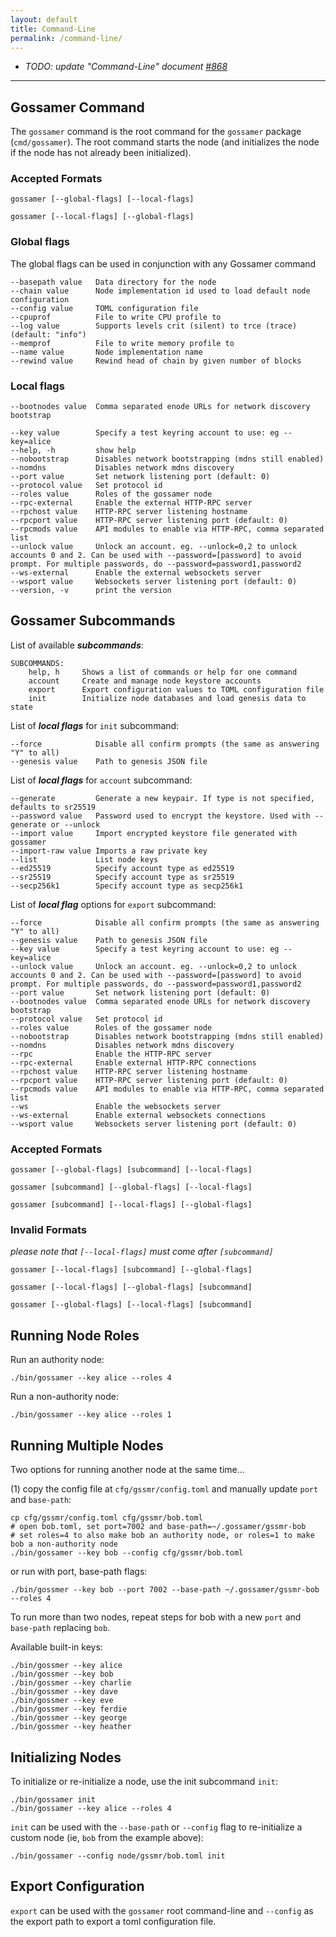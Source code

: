 ```yaml
---
layout: default
title: Command-Line
permalink: /command-line/
---
```


- _TODO: update "Command-Line" document [#868](https://github.com/ChainSafe/gossamer/issues/868)_

---

## Gossamer Command

The `gossamer` command is the root command for the `gossamer` package (`cmd/gossamer`). The root command starts the node (and initializes the node if the node has not already been initialized). 

### Accepted Formats

```
gossamer [--global-flags] [--local-flags]
```

```
gossamer [--local-flags] [--global-flags] 
```

### Global flags

The global flags can be used in conjunction with any Gossamer command

```
--basepath value   Data directory for the node 
--chain value      Node implementation id used to load default node configuration
--config value     TOML configuration file
--cpuprof          File to write CPU profile to
--log value        Supports levels crit (silent) to trce (trace) (default: "info")
--memprof          File to write memory profile to
--name value       Node implementation name
--rewind value     Rewind head of chain by given number of blocks
```

### Local flags

```
--bootnodes value  Comma separated enode URLs for network discovery bootstrap

--key value        Specify a test keyring account to use: eg --key=alice
--help, -h         show help
--nobootstrap      Disables network bootstrapping (mdns still enabled)
--nomdns           Disables network mdns discovery
--port value       Set network listening port (default: 0)
--protocol value   Set protocol id
--roles value      Roles of the gossamer node
--rpc-external     Enable the external HTTP-RPC server
--rpchost value    HTTP-RPC server listening hostname
--rpcport value    HTTP-RPC server listening port (default: 0)
--rpcmods value    API modules to enable via HTTP-RPC, comma separated list
--unlock value     Unlock an account. eg. --unlock=0,2 to unlock accounts 0 and 2. Can be used with --password=[password] to avoid prompt. For multiple passwords, do --password=password1,password2
--ws-external      Enable the external websockets server
--wsport value     Websockets server listening port (default: 0)
--version, -v      print the version
```


## Gossamer Subcommands

List of available ***subcommands***:

```
SUBCOMMANDS:
    help, h     Shows a list of commands or help for one command
    account     Create and manage node keystore accounts
    export      Export configuration values to TOML configuration file
    init        Initialize node databases and load genesis data to state
```

List of ***local flags*** for `init` subcommand:

```
--force            Disable all confirm prompts (the same as answering "Y" to all)
--genesis value    Path to genesis JSON file
```

List of ***local flags*** for `account` subcommand:

```
--generate         Generate a new keypair. If type is not specified, defaults to sr25519
--password value   Password used to encrypt the keystore. Used with --generate or --unlock
--import value     Import encrypted keystore file generated with gossamer
--import-raw value Imports a raw private key
--list             List node keys
--ed25519          Specify account type as ed25519
--sr25519          Specify account type as sr25519
--secp256k1        Specify account type as secp256k1
```

List of ***local flag*** options for `export` subcommand:

```
--force            Disable all confirm prompts (the same as answering "Y" to all)
--genesis value    Path to genesis JSON file
--key value        Specify a test keyring account to use: eg --key=alice
--unlock value     Unlock an account. eg. --unlock=0,2 to unlock accounts 0 and 2. Can be used with --password=[password] to avoid prompt. For multiple passwords, do --password=password1,password2
--port value       Set network listening port (default: 0)
--bootnodes value  Comma separated enode URLs for network discovery bootstrap
--protocol value   Set protocol id
--roles value      Roles of the gossamer node
--nobootstrap      Disables network bootstrapping (mdns still enabled)
--nomdns           Disables network mdns discovery
--rpc              Enable the HTTP-RPC server
--rpc-external     Enable external HTTP-RPC connections
--rpchost value    HTTP-RPC server listening hostname
--rpcport value    HTTP-RPC server listening port (default: 0)
--rpcmods value    API modules to enable via HTTP-RPC, comma separated list
--ws               Enable the websockets server
--ws-external      Enable external websockets connections
--wsport value     Websockets server listening port (default: 0)
```

### Accepted Formats

```
gossamer [--global-flags] [subcommand] [--local-flags]
```

```
gossamer [subcommand] [--global-flags] [--local-flags]
```

```
gossamer [subcommand] [--local-flags] [--global-flags]
```

### Invalid Formats

_please note that `[--local-flags]` must come after `[subcommand]`_

```
gossamer [--local-flags] [subcommand] [--global-flags] 
```

```
gossamer [--local-flags] [--global-flags] [subcommand] 
```

```
gossamer [--global-flags] [--local-flags] [subcommand] 
```

## Running Node Roles

Run an authority node:
```
./bin/gossamer --key alice --roles 4
```

Run a non-authority node:
```
./bin/gossamer --key alice --roles 1
```

## Running Multiple Nodes

Two options for running another node at the same time...

(1) copy the config file at `cfg/gssmr/config.toml` and manually update `port` and `base-path`:
```
cp cfg/gssmr/config.toml cfg/gssmr/bob.toml
# open bob.toml, set port=7002 and base-path=~/.gossamer/gssmr-bob
# set roles=4 to also make bob an authority node, or roles=1 to make bob a non-authority node
./bin/gossamer --key bob --config cfg/gssmr/bob.toml
```

or run with port, base-path flags:
```
./bin/gossmer --key bob --port 7002 --base-path ~/.gossamer/gssmr-bob --roles 4
```

To run more than two nodes, repeat steps for bob with a new `port` and `base-path` replacing `bob`.

Available built-in keys:
```
./bin/gossmer --key alice
./bin/gossmer --key bob
./bin/gossmer --key charlie
./bin/gossmer --key dave
./bin/gossmer --key eve
./bin/gossmer --key ferdie
./bin/gossmer --key george
./bin/gossmer --key heather
```

## Initializing Nodes

To initialize or re-initialize a node, use the init subcommand `init`:
```
./bin/gossamer init
./bin/gossamer --key alice --roles 4
```

`init` can be used with the `--base-path` or `--config` flag to re-initialize a custom node (ie, `bob` from the example above):
```
./bin/gossamer --config node/gssmr/bob.toml init
```

## Export Configuration

`export` can be used with the `gossamer` root command-line and `--config` as the export path to export a toml configuration file.
